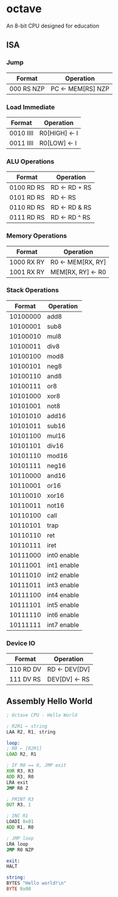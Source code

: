 # octave

An 8-bit CPU designed for education

## ISA

### Jump

Format     | Operation
---------- | -----------------
000 RS NZP | PC <- MEM[RS] NZP

### Load Immediate

Format     | Operation
---------  | -------------
0010 IIII  | R0[HIGH] <- I
0011 IIII  | R0[LOW] <- I

### ALU Operations

Format     | Operation
---------- | -------------
0100 RD RS | RD <- RD + RS
0101 RD RS | RD <- RS
0110 RD RS | RD <- RD & RS
0111 RD RS | RD <- RD ^ RS

### Memory Operations

Format     | Operation
---------- | -----------------
1000 RX RY | R0 <- MEM[RX, RY]
1001 RX RY | MEM[RX, RY] <- R0

### Stack Operations

Format     | Operation
---------- | -----------
10100000   | add8
10100001   | sub8
10100010   | mul8
10100011   | div8
10100100   | mod8
10100101   | neg8
10100110   | and8
10100111   | or8
10101000   | xor8
10101001   | not8
10101010   | add16
10101011   | sub16
10101100   | mul16
10101101   | div16
10101110   | mod16
10101111   | neg16
10110000   | and16
10110001   | or16
10110010   | xor16
10110011   | not16
10110100   | call
10110101   | trap
10110110   | ret
10110111   | iret
10111000   | int0 enable
10111001   | int1 enable
10111010   | int2 enable
10111011   | int3 enable
10111100   | int4 enable
10111101   | int5 enable
10111110   | int6 enable
10111111   | int7 enable

### Device IO

Format     | Operation
---------- | -------------
110 RD DV  | RD <- DEV[DV]
111 DV RS  | DEV[DV] <- RS

## Assembly Hello World

```asm
; Octave CPU - Hello World

; R2R1 ← string
LAA R2, R1, string

loop:
; R0 ← [R2R1]
LOAD R2, R1

; IF R0 == 0, JMP exit
XOR R3, R3
ADD R3, R0
LRA exit
JMP R0 Z

; PRINT R3
OUT R3, 1

; INC R1
LOADI 0x01
ADD R1, R0

; JMP loop
LRA loop
JMP R0 NZP

exit:
HALT

string:
BYTES "Hello world!\n"
BYTE 0x00
```
